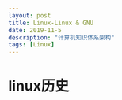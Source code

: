 ```yaml
---
layout: post
title: Linux-Linux & GNU
date: 2019-11-5
description: "计算机知识体系架构"
tags: [Linux]
---
```


# linux历史

